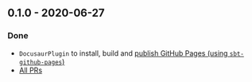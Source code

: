 ## 0.1.0 - 2020-06-27

### Done
* `DocusaurPlugin` to install, build and [publish GitHub Pages (using `sbt-github-pages`)](https://kevin-lee.github.io/sbt-github-pages/)
* [All PRs](https://github.com/Kevin-Lee/sbt-docusaur/issues?utf8=%E2%9C%93&q=is%3Aclosed+milestone%3Amilestone1)
